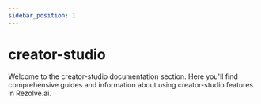 ```yaml
---
sidebar_position: 1
---
```


# creator-studio

Welcome to the creator-studio documentation section. Here you'll find comprehensive guides and information about using creator-studio features in Rezolve.ai.
